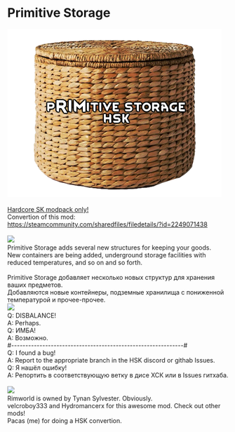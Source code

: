 # Primitive Storage
![Preview](/__PREVIEW__/PrimStor.png?raw=true "Preview")<br><br>
[Hardcore SK modpack only!](https://github.com/skyarkhangel/Hardcore-SK/tree/development)
<br>
Convertion of this mod:<br>
https://steamcommunity.com/sharedfiles/filedetails/?id=2249071438
<br><br>
<img src="https://i.imgur.com/svEwA2k.png">
<br>
Primitive Storage adds several new structures for keeping your goods.<br>
New containers are being added, underground storage facilities with reduced temperatures, and so on and so forth.<br><br>
Primitive Storage добавляет несколько новых структур для хранения ваших предметов.<br>
Добавляются новые контейнеры, подземные хранилища с пониженной температурой и прочее-прочее.<br>
<img src="https://i.imgur.com/5KVUmeE.png"><br>
Q: DISBALANCE!<br>
A: Perhaps.<br>
Q: ИМБА!<br>
A: Возможно.<br>
#-------------------------------------------------------------#<br>
Q: I found a bug!<br>
A: Report to the appropriate branch in the HSK discord or githab Issues.<br>
Q: Я нашёл ошибку!<br>
A: Репортить в соответствующую ветку в дисе ХСК или в Issues гитхаба.<br>
<br>
<img src="https://i.imgur.com/fdngbbh.png">
<br>
Rimworld is owned by Tynan Sylvester. Obviously.<br>
velcroboy333 and Hydromancerx for this awesome mod. Check out other mods!<br>
Pacas (me) for doing a HSK convertion.<br>

